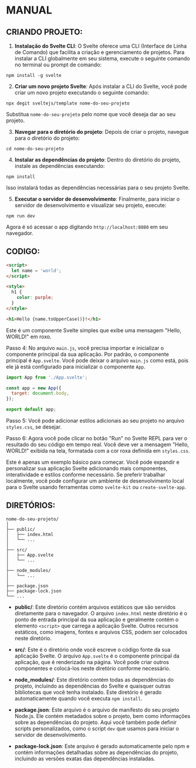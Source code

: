 # MANUAL
## CRIANDO PROJETO:
1. **Instalação do Svelte CLI**: O Svelte oferece uma CLI (Interface de Linha de Comando) que facilita a criação e gerenciamento de projetos. Para instalar a CLI globalmente em seu sistema, execute o seguinte comando no terminal ou prompt de comando:

```
npm install -g svelte
```

2. **Criar um novo projeto Svelte**: Após instalar a CLI do Svelte, você pode criar um novo projeto executando o seguinte comando:

```
npx degit sveltejs/template nome-do-seu-projeto
```

Substitua `nome-do-seu-projeto` pelo nome que você deseja dar ao seu projeto.

3. **Navegar para o diretório do projeto**: Depois de criar o projeto, navegue para o diretório do projeto:

```
cd nome-do-seu-projeto
```

4. **Instalar as dependências do projeto**: Dentro do diretório do projeto, instale as dependências executando:

```
npm install
```

Isso instalará todas as dependências necessárias para o seu projeto Svelte.

5. **Executar o servidor de desenvolvimento**: Finalmente, para iniciar o servidor de desenvolvimento e visualizar seu projeto, execute:

```
npm run dev
```

Agora é só acessar o app digitando `http://localhost:8080` em seu navegador.

## CODIGO:
```html
<script>
  let name = 'world';
</script>

<style>
  h1 {
    color: purple;
  }
</style>

<h1>Hello {name.toUpperCase()}!</h1>
```

Este é um componente Svelte simples que exibe uma mensagem "Hello, WORLD!" em roxo.

Passo 4: No arquivo `main.js`, você precisa importar e inicializar o componente principal da sua aplicação. Por padrão, o componente principal é `App.svelte`. Você pode deixar o arquivo `main.js` como está, pois ele já está configurado para inicializar o componente `App`.

```javascript
import App from './App.svelte';

const app = new App({
  target: document.body,
});

export default app;
```

Passo 5: Você pode adicionar estilos adicionais ao seu projeto no arquivo `styles.css`, se desejar.

Passo 6: Agora você pode clicar no botão "Run" no Svelte REPL para ver o resultado do seu código em tempo real. Você deve ver a mensagem "Hello, WORLD!" exibida na tela, formatada com a cor roxa definida em `styles.css`.

Este é apenas um exemplo básico para começar. Você pode expandir e personalizar sua aplicação Svelte adicionando mais componentes, interatividade e estilos conforme necessário. Se preferir trabalhar localmente, você pode configurar um ambiente de desenvolvimento local para o Svelte usando ferramentas como `svelte-kit` ou `create-svelte-app`.

## DIRETÓRIOS:
```
nome-do-seu-projeto/
│
├── public/
│   ├── index.html
│   └── ...
│
├── src/
│   ├── App.svelte
│   └── ...
│
├── node_modules/
│   └── ...
│
├── package.json
├── package-lock.json
└── ...
```

- **public/**: Este diretório contém arquivos estáticos que são servidos diretamente para o navegador. O arquivo `index.html` neste diretório é o ponto de entrada principal da sua aplicação e geralmente contém o elemento `<script>` que carrega a aplicação Svelte. Outros recursos estáticos, como imagens, fontes e arquivos CSS, podem ser colocados neste diretório.

- **src/**: Este é o diretório onde você escreve o código fonte da sua aplicação Svelte. O arquivo `App.svelte` é o componente principal da aplicação, que é renderizado na página. Você pode criar outros componentes e colocá-los neste diretório conforme necessário.

- **node_modules/**: Este diretório contém todas as dependências do projeto, incluindo as dependências do Svelte e quaisquer outras bibliotecas que você tenha instalado. Este diretório é gerado automaticamente quando você executa `npm install`.

- **package.json**: Este arquivo é o arquivo de manifesto do seu projeto Node.js. Ele contém metadados sobre o projeto, bem como informações sobre as dependências do projeto. Aqui você também pode definir scripts personalizados, como o script `dev` que usamos para iniciar o servidor de desenvolvimento.

- **package-lock.json**: Este arquivo é gerado automaticamente pelo npm e contém informações detalhadas sobre as dependências do projeto, incluindo as versões exatas das dependências instaladas.

